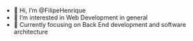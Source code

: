 - 👋 Hi, I’m @FilipeHenrique
- 👀 I’m interested in Web Development in general
- 🌱 Currently focusing on Back End development and software architecture

<!---
FilipeHenrique/FilipeHenrique is a ✨ special ✨ repository because its `README.md` (this file) appears on your GitHub profile.
You can click the Preview link to take a look at your changes.
--->
